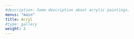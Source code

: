 ```yaml
---
#description: Some description about acrylic paintings.
menus: "main"
title: Acryl
#type: gallery
weight: 2
---
```


